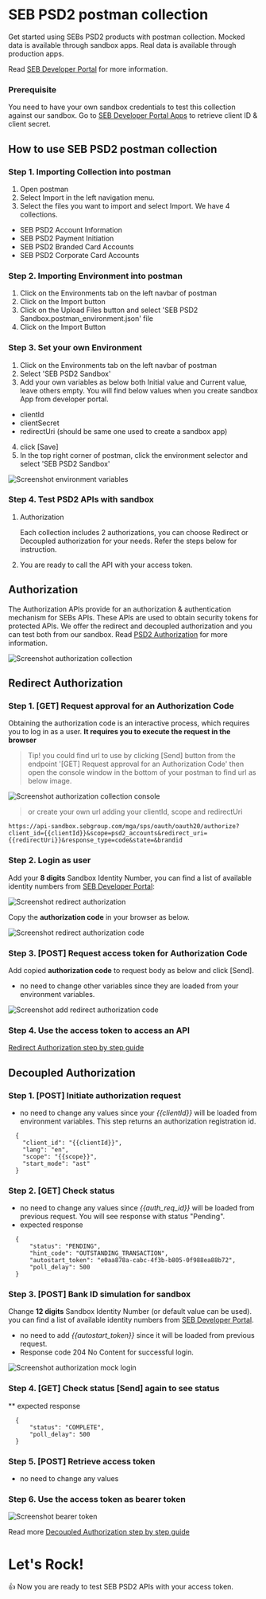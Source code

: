 # SEB PSD2 postman collection
Get started using SEBs PSD2 products with postman collection. Mocked data is available through sandbox apps. Real data is available through production apps.

Read [SEB Developer Portal](https://developer.sebgroup.com) for more information.

### Prerequisite
You need to have your own sandbox credentials to test this collection against our sandbox. Go to [SEB Developer Portal Apps](https://developer.sebgroup.com/apps) to retrieve client ID & client secret.  

## How to use SEB PSD2 postman collection

### Step 1. Importing Collection into postman
1. Open postman
1. Select Import in the left navigation menu.
1. Select the files you want to import and select Import. We have 4 collections.
 * SEB PSD2 Account Information
 * SEB PSD2 Payment Initiation
 * SEB PSD2 Branded Card Accounts
 * SEB PSD2 Corporate Card Accounts 
 
### Step 2. Importing Environment into postman
1. Click on the Environments tab on the left navbar of postman
1. Click on the Import button
1. Click on the Upload Files button and select 'SEB PSD2 Sandbox.postman_environment.json' file
1. Click on the Import Button
 
### Step 3. Set your own Environment  
1. Click on the Environments tab on the left navbar of postman
2. Select 'SEB PSD2 Sandbox'
3. Add your own variables as below both Initial value and Current value, leave others empty. You will find below values when you create sandbox App from developer portal.  

* clientId
* clientSecret
* redirectUri (should be same one used to create a sandbox app)

4. click [Save]
5. In the top right corner of postman, click the environment selector and select 'SEB PSD2 Sandbox'

![Screenshot environment variables](./images/postman_env.png)

###  Step 4. Test PSD2 APIs with sandbox
1. Authorization

   Each collection includes 2 authorizations, you can choose Redirect or Decoupled authorization for your needs. Refer the steps below for instruction. 
   
2. You are ready to call the API with your access token.



## Authorization
The Authorization APIs provide for an authorization & authentication mechanism for SEBs APIs. These APIs are used to obtain security tokens for protected APIs. We offer the redirect and decoupled authorization and you can test both from our sandbox.
Read [PSD2 Authorization](https://developer.sebgroup.com/products/authorization) for more information.

![Screenshot authorization collection](./images/authorization_collection.png)

## Redirect Authorization 

### Step 1. [GET] Request approval for an Authorization Code
Obtaining the authorization code is an interactive process, which requires you to log in as a user. **It requires you to execute the request in the browser**   

> Tip! you could find url to use by clicking [Send] button from the endpoint '[GET] Request approval for an Authorization Code' then open the console window in the bottom of your postman to find url as below image.


![Screenshot authorization collection console](./images/postman_console.png)

> or create your own url adding your clientId, scope and redirectUri 

  ``` 
  https://api-sandbox.sebgroup.com/mga/sps/oauth/oauth20/authorize?client_id={{clientId}}&scope=psd2_accounts&redirect_uri={{redirectUri}}&response_type=code&state=&brandid
  ``` 

### Step 2. Login as user
 Add your **8 digits** Sandbox Identity Number, you can find a list of available identity numbers from [SEB Developer Portal](https://developer.sebgroup.com/products/authorization/redirect-authorization#/authorize-get):
    
![Screenshot redirect authorization](./images/authorization.png)

Copy the **authorization code** in your browser as below.

![Screenshot redirect authorization code](./images/authorization_code.png)

### Step 3. [POST] Request access token for Authorization Code

Add copied **authorization code** to request body as below and click [Send].
* no need to change other variables since they are loaded from your environment variables.

![Screenshot add redirect authorization code](./images/authorization_code_form.png)

### Step 4. Use the access token to access an API
    
[Redirect Authorization step by step guide](https://developer.sebgroup.com/products/authorization/redirect-authorization) 

## Decoupled Authorization 

### Step 1. [POST] Initiate authorization request  
 * no need to change any values since your *{{clientId}}* will be loaded from environment variables. This step returns an authorization registration id. 
  ``` 
    {
      "client_id": "{{clientId}}",
      "lang": "en",
      "scope": "{{scope}}",
      "start_mode": "ast"
    }
  ``` 
### Step 2. [GET] Check status  
 * no need to change any values since *{{auth_req_id}}* will be loaded from previous request. You will see response with status "Pending". 
 * expected response
  ``` 
    {
        "status": "PENDING",
        "hint_code": "OUTSTANDING_TRANSACTION",
        "autostart_token": "e0aa878a-cabc-4f3b-b805-0f988ea88b72",
        "poll_delay": 500
    }   
  ``` 
### Step 3. [POST] Bank ID simulation for sandbox  
Change **12 digits** Sandbox Identity Number (or default value can be used). you can find a list of available identity numbers from [SEB Developer Portal](https://developer.sebgroup.com/products/authorization/decoupled-authorization).

* no need to add *{{autostart_token}}* since it will be loaded from previous request. 
* Response code 204 No Content for successful login.

![Screenshot authorization mock login](./images/authorization_mock_login.png)
 
### Step 4. [GET] Check status [Send] again to see status
  ** expected response
  ``` 
    {
        "status": "COMPLETE",
        "poll_delay": 500
    }
  ``` 
### Step 5. [POST] Retrieve access token 
 * no need to change any values 
 
### Step 6. Use the access token as bearer token
![Screenshot bearer token](./images/authorization_bearer_token.png)

Read more [Decoupled Authorization step by step guide](https://developer.sebgroup.com/products/authorization/decoupled-authorization) 

# Let's Rock!
:+1: Now you are ready to test SEB PSD2 APIs with your access token.


